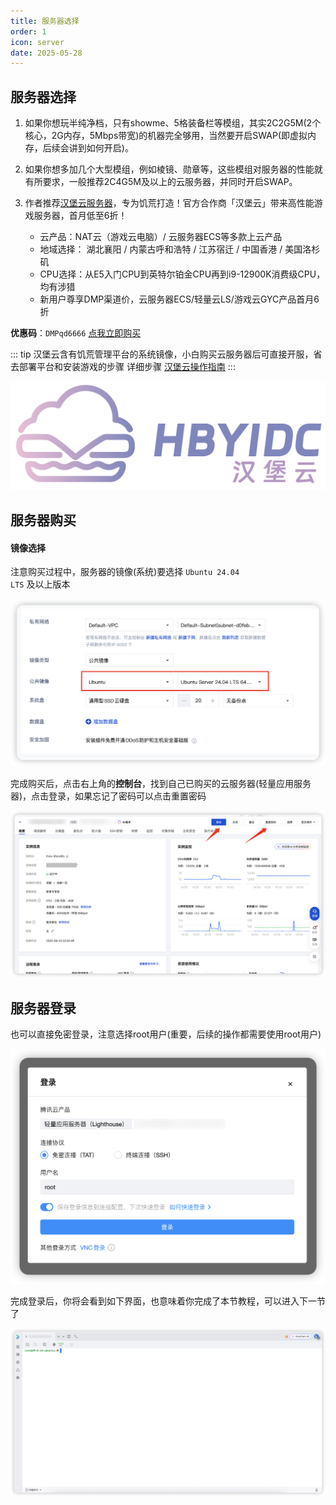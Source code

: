 ```yaml
---
title: 服务器选择
order: 1
icon: server
date: 2025-05-28
---
```


## 服务器选择

1. 如果你想玩半纯净档，只有showme、5格装备栏等模组，其实2C2G5M(2个核心，2G内存，5Mbps带宽)的机器完全够用，当然要开启SWAP(即虚拟内存，后续会讲到如何开启)。

2. 如果你想多加几个大型模组，例如棱镜、勋章等，这些模组对服务器的性能就有所要求，一般推荐2C4G5M及以上的云服务器，并同时开启SWAP。

3. 作者推荐[汉堡云服务器](https://hbyidc.com/recommend/OKkxTzgMP6k7)，专为饥荒打造！官方合作商「汉堡云」带来高性能游戏服务器，首月低至6折！

   - 云产品：NAT云（游戏云电脑）/ 云服务器ECS等多款上云产品
   - 地域选择： 湖北襄阳 / 内蒙古呼和浩特 / 江苏宿迁 / 中国香港 / 美国洛杉矶
   - CPU选择：从E5入门CPU到英特尔铂金CPU再到i9-12900K消费级CPU，均有涉猎
   - 新用户尊享DMP渠道价，云服务器ECS/轻量云LS/游戏云GYC产品首月6折

**优惠码**：`DMPqd6666` [点我立即购买](https://hbyidc.com/recommend/OKkxTzgMP6k7)

::: tip
汉堡云含有饥荒管理平台的系统镜像，小白购买云服务器后可直接开服，省去部署平台和安装游戏的步骤
详细步骤 [汉堡云操作指南](https://docs.miraclesses.top/quick-start/install.html)
:::

[![作者推荐](assets/server/hbyidc.png)](https://hbyidc.com/recommend/OKkxTzgMP6k7)


## 服务器购买

#### 镜像选择
注意购买过程中，服务器的镜像(系统)要选择 <code>Ubuntu 24.04 LTS</code> 及以上版本

![镜像选择](./assets/server/system.png)

完成购买后，点击右上角的<strong>控制台</strong>，找到自己已购买的云服务器(轻量应用服务器)，点击登录，如果忘记了密码可以点击重置密码

![管理页面](./assets/server/dashboard.png)

## 服务器登录
也可以直接免密登录，注意选择root用户(重要，后续的操作都需要使用root用户)

![登录](./assets/server/login.png)

完成登录后，你将会看到如下界面，也意味着你完成了本节教程，可以进入下一节了

![终端](./assets/server/terminal.png)
